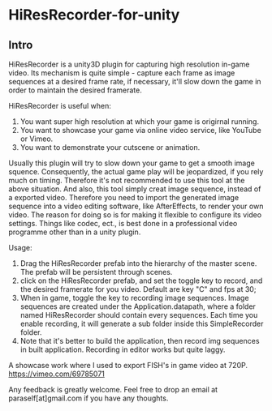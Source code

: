 HiResRecorder-for-unity
=======================

Intro
-----

HiResRecorder is a unity3D plugin for capturing high resolution in-game video.
Its mechanism is quite simple - capture each frame as image sequences at a desired frame rate, if necessary, it'll slow down the game in order to maintain the desired framerate.

HiResRecorder is useful when:
1. You want super high resolution at which your game is origirnal running.<br />
2. You want to showcase your game via online video service, like YouTube or Vimeo.<br />
3. You want to demonstrate your cutscene or animation.<br />

Usually this plugin will try to slow down your game to get a smooth image squence. Consequently, the actual game play will be jeopardized, if you rely much on timing. Therefore it's not recommended to use this tool at the above situation. And also, this tool simply creat image sequence, instead of a exported video. Therefore you need to import the generated image sequence into a video editing software, like AfterEffects, to render your own video. The reason for doing so is for making it flexible to configure its video settings. Things like codec, ect., is best done in a professional video programme other than in a unity plugin.

Usage:
1. Drag the HiResRecorder prefab into the hierarchy of the master scene. The prefab will be persistent through scenes.
2. click on the HiResRecorder prefab, and set the toggle key to record, and the desired framerate for you video. Default are key "C" and fps at 30;
3. When in game, toggle the key to recording image sequences. Image sequences are created under the Application.datapath, where a folder named HiResRecorder should contain every sequences. Each time you enable recording, it will generate a sub folder inside this SimpleRecorder folder.
4. Note that it's better to build the application, then record img sequences in built application. Recording in editor works but quite laggy.

A showcase work where I used to export FISH's in game video at 720P.
https://vimeo.com/69785071

Any feedback is greatly welcome. Feel free to drop an email at paraself[at]gmail.com if you have any thoughts.

